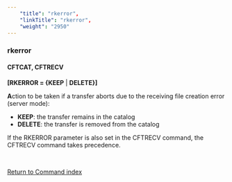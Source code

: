 ```yaml
---
    "title": "rkerror",
    "linkTitle": "rkerror",
    "weight": "2950"
---
```

<span id="rkerror"></span>

### rkerror

#### CFTCAT, CFTRECV

**[RKERROR = {<span class="underline">KEEP</span>** &#124; **DELETE}]**

**A**ction to be taken if a transfer
aborts due to the receiving file creation error (server mode):

- ****KEEP****:
    the transfer remains in the catalog
- ****DELETE****:
    the transfer is removed from the catalog

If the RKERROR parameter is also set in the CFTRECV command, the CFTRECV
command takes precedence.

 

[Return to Command index](../../)
